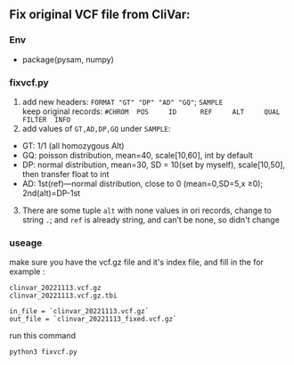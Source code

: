 
## Fix original VCF file from CliVar:
### Env  
 - package(pysam, numpy)

### fixvcf.py
1. add new headers: `FORMAT "GT" "DP" "AD" "GQ"`; `SAMPLE`  
   keep original records: `#CHROM  POS     ID      REF     ALT     QUAL    FILTER  INFO `
2. add values of `GT,AD,DP,GQ` under `SAMPLE`: 
  - GT: 1/1    (all homozygous Alt)
  - GQ: poisson distribution, mean=40, scale[10,60], int by default
  - DP: normal distribution, mean=30, SD = 10(set by myself), scale[10,50], then transfer float to int
  - AD: 1st(ref)—normal distribution, close to 0 (mean=0,SD=5,x ≥0); 2nd(alt)=DP-1st
3. There are some tuple `alt` with none values in ori records, change to string `.`; and `ref` is already string, and can’t be none, so didn't change


### useage
make sure you have the vcf.gz file and it's index file, and fill in the for example : 
```
clinvar_20221113.vcf.gz
clinvar_20221113.vcf.gz.tbi
```
```
in_file = `clinvar_20221113.vcf.gz`
out_file = `clinvar_20221113_fixed.vcf.gz`
```
run this command
```
python3 fixvcf.py
```

   





